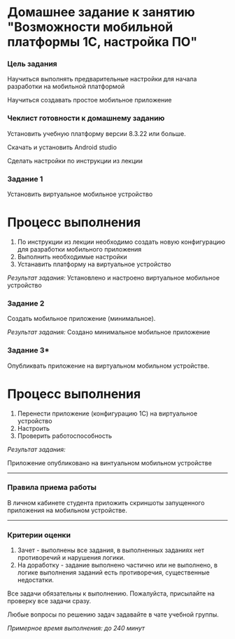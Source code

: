 # Домашнее задание к занятию "Возможности мобильной платформы 1С, настройка ПО"

### Цель задания

Научиться выполнять предварительные настройки для начала разработки на  мобильной платформой

Научиться создавать простое мобильное приложение


### Чеклист готовности к домашнему заданию

Установить учебную платформу версии 8.3.22 или больше.

Скачать и установить Android studio

Сделать настройки по инструкции из лекции

### Задание 1
Установить виртуальное мобильное устройство

# Процесс выполнения
1. По инструкции из лекции необходимо создать новую конфигурацию для разработки мобильного приложения
2. Выполнить необходимые настройки
3. Устанавить платформу на виртуальное устройство

 
*Результат задания:* 
Установлено и настроено виртуальное мобильное устройство

### Задание 2
Создать мобильное приложение (минимальное).

*Результат задания:* 
Создано минимальное мобильное приложение


### Задание 3*
Опубликвать приложение на виртуальном мобильном устройстве.

# Процесс выполнения
1. Перенести приложение (конфигурацию 1С) на виртуальное устройство
2. Настроить
3. Проверить работоспособность

*Результат задания:* 

Приложение опубликовано на винтуальном мобильном устройстве


------

### Правила приема работы

В личном кабинете студента приложить скриншоты запущенного приложения на мобильном устройстве.


------
### Критерии оценки

1. Зачет - выполнены все задания, в выполненных заданиях нет противоречий и нарушения логики. 
2. На доработку - задание выполнено частично или не выполнено, в логике выполнения заданий есть противоречия, существенные недостатки.

Все задачи обязательны к выполнению. Пожалуйста, присылайте на проверку все задачи сразу.

Любые вопросы по решению задач задавайте в чате учебной группы.

*Примерное время выполнения: до 240 минут*

